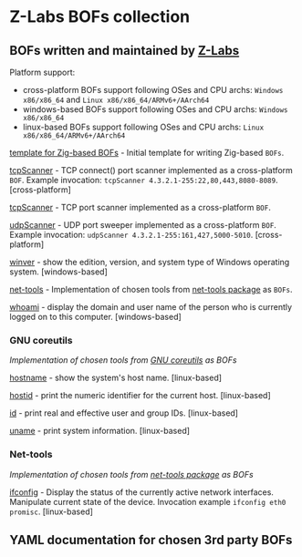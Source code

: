 # Z-Labs BOFs collection

## BOFs written and maintained by [Z-Labs](https://z-labs.eu/)

Platform support:

- cross-platform BOFs support following OSes and CPU archs: `Windows x86/x86_64` and `Linux x86/x86_64/ARMv6+/AArch64`
- windows-based BOFs support following OSes and CPU archs: `Windows x86/x86_64`
- linux-based BOFs support following OSes and CPU archs: `Linux x86/x86_64/ARMv6+/AArch64`

[template for Zig-based BOFs](src/helloBof.zig) - Initial template for writing Zig-based `BOFs`.

[tcpScanner](src/tcpScanner.zig) - TCP connect() port scanner implemented as a cross-platform `BOF`. Example invocation: `tcpScanner 4.3.2.1-255:22,80,443,8080-8089`. [cross-platform]

[tcpScanner](src/tcpScanner.zig) - TCP port scanner implemented as a cross-platform `BOF`.

[udpScanner](src/udpScanner.zig) - UDP port sweeper implemented as a cross-platform `BOF`. Example invocation: `udpScanner 4.3.2.1-255:161,427,5000-5010`. [cross-platform]

[winver](src/wWinver.zig) - show the edition, version, and system type of Windows operating system. [windows-based]

[net-tools](src/net-tools/) - Implementation of chosen tools from [net-tools package](https://salsa.debian.org/debian/net-tools) as `BOFs`.

[whoami](src/wWhoami.zig) - display the domain and user name of the person who is currently logged on to this computer. [windows-based]

### GNU coreutils

*Implementation of chosen tools from [GNU coreutils](http://git.savannah.gnu.org/gitweb/?p=coreutils.git) as BOFs*

[hostname](src/coreutils/hostname.zig) - show the system's host name. [linux-based]

[hostid](src/coreutils/hostid.zig) - print the numeric identifier for the current host. [linux-based]

[id](src/coreutils/id.zig) - print real and effective user and group IDs. [linux-based]

[uname](src/coreutils/uname.zig) - print system information. [linux-based]

### Net-tools

*Implementation of chosen tools from [net-tools package](https://salsa.debian.org/debian/net-tools) as BOFs*

[ifconfig](src/net-tools/ifconfig.zig) - Display the status of the currently active network interfaces. Manipulate current state of the device. Invocation example `ifconfig eth0 promisc`. [linux-based]

## YAML documentation for chosen 3rd party BOFs
